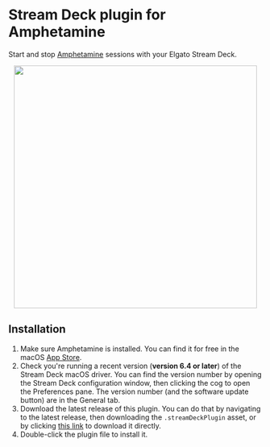 # Stream Deck plugin for Amphetamine

Start and stop [Amphetamine](https://apps.apple.com/us/app/amphetamine/id937984704) sessions with your Elgato Stream Deck.

<p align="center">
  <img src="https://github.com/hmarr/streamdeck-amphetamine/assets/110275/330465f7-9c39-4bae-9b08-145d04341814" width="482" />
</p>

## Installation

1. Make sure Amphetamine is installed. You can find it for free in the macOS [App Store](https://apps.apple.com/us/app/amphetamine/id937984704).
2. Check you're running a recent version (**version 6.4 or later**) of the Stream Deck macOS driver. You can find the version number by opening the Stream Deck configuration window, then clicking the cog to open the Preferences pane. The version number (and the software update button) are in the General tab.
3. Download the latest release of this plugin. You can do that by navigating to the latest release, then downloading the `.streamDeckPlugin` asset, or by clicking [this link](https://github.com/hmarr/streamdeck-amphetamine/releases/latest/download/com.hmarr.amphetamine.streamDeckPlugin) to download it directly.
4. Double-click the plugin file to install it.

